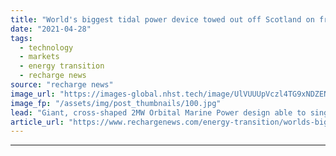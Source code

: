 ```yaml
---
title: "World's biggest tidal power device towed out off Scotland on fresh swell for sector"
date: "2021-04-28"
tags: 
  - technology
  - markets
  - energy transition
  - recharge news
source: "recharge news"
image_url: "https://images-global.nhst.tech/image/UlVUUUpVczl4TG9xNDZENUdSdDJMd1Vja2FvQ1hTU3dlcVZadmlGSm9BMD0=/nhst/binary/ff140ad1c741159d1cd9d700b89155da"
image_fp: "/assets/img/post_thumbnails/100.jpg"
lead: "Giant, cross-shaped 2MW Orbital Marine Power design able to singlehandedly power 2,000 homes heads out for final tests off Orkney Islands"
article_url: "https://www.rechargenews.com/energy-transition/worlds-biggest-tidal-power-device-towed-out-off-scotland-on-fresh-swell-for-sector/2-1-1002460"
---
```


---
